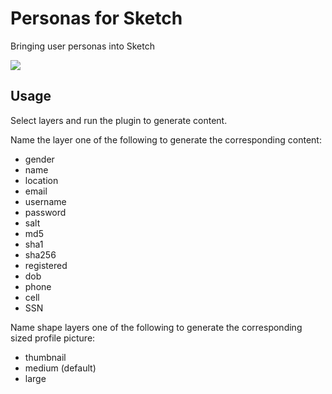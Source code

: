 # Personas for Sketch
Bringing user personas into Sketch

![](http://s15.postimg.org/r0h9jqt5n/personas.gif)

## Usage
Select layers and run the plugin to generate content.

Name the layer one of the following to generate the corresponding content:
- gender
- name
- location
- email
- username
- password
- salt
- md5
- sha1
- sha256
- registered
- dob
- phone
- cell
- SSN

Name shape layers one of the following to generate the corresponding sized profile picture:
- thumbnail
- medium (default)
- large
